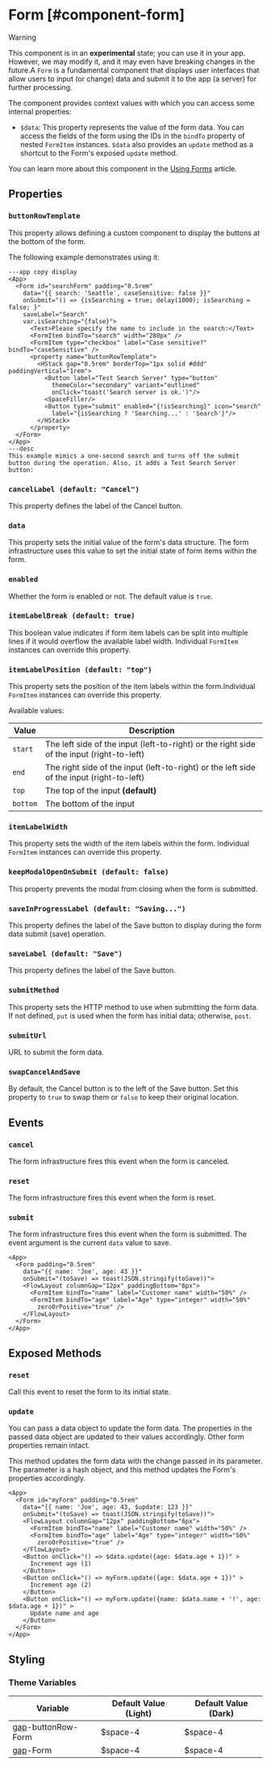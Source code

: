 # Form [#component-form]

>[!WARNING]
> This component is in an **experimental** state; you can use it in your app. However, we may modify it, and it may even have breaking changes in the future.A `Form` is a fundamental component that displays user interfaces that allow users to input (or change) data and submit it to the app (a server) for further processing.

The component provides context values with which you can access some internal properties:

- `$data`: This property represents the value of the form data. You can access the fields of the form using the IDs in the `bindTo` property of nested `FormItem` instances. `$data` also provides an `update` method as a shortcut to the Form's exposed `update` method.

You can learn more about this component in the [Using Forms](/learning/using-components/forms/) article.

## Properties

### `buttonRowTemplate`

This property allows defining a custom component to display the buttons at the bottom of the form.

The following example demonstrates using it:

```xmlui-pg copy {10-19} display name="Example: buttonRowTemplate"
---app copy display
<App>
  <Form id="searchForm" padding="0.5rem"
    data="{{ search: 'Seattle', caseSensitive: false }}"
    onSubmit="() => {isSearching = true; delay(1000); isSearching = false; }"
    saveLabel="Search"
    var.isSearching="{false}">
      <Text>Please specify the name to include in the search:</Text>
      <FormItem bindTo="search" width="280px" />
      <FormItem type="checkbox" label="Case sensitive?" bindTo="caseSensitive" />
      <property name="buttonRowTemplate">
        <HStack gap="0.5rem" borderTop="1px solid #ddd" paddingVertical="1rem">
          <Button label="Test Search Server" type="button"
            themeColor="secondary" variant="outlined"
            onClick="toast('Search server is ok.')"/>
          <SpaceFiller/>
          <Button type="submit" enabled="{!isSearching}" icon="search"
            label="{isSearching ? 'Searching...' : 'Search'}"/>
        </HStack>
      </property>
  </Form>
</App>  
---desc
This example mimics a one-second search and turns off the submit button during the operation. Also, it adds a Test Search Server button:
```

### `cancelLabel (default: "Cancel")`

This property defines the label of the Cancel button.

### `data`

This property sets the initial value of the form's data structure. The form infrastructure uses this value to set the initial state of form items within the form.

### `enabled`

Whether the form is enabled or not. The default value is `true`.

### `itemLabelBreak (default: true)`

This boolean value indicates if form item labels can be split into multiple lines if it would overflow the available label width. Individual `FormItem` instances can override this property.

### `itemLabelPosition (default: "top")`

This property sets the position of the item labels within the form.Individual `FormItem` instances can override this property.

Available values:

| Value | Description |
| --- | --- |
| `start` | The left side of the input (left-to-right) or the right side of the input (right-to-left) |
| `end` | The right side of the input (left-to-right) or the left side of the input (right-to-left) |
| `top` | The top of the input **(default)** |
| `bottom` | The bottom of the input |

### `itemLabelWidth`

This property sets the width of the item labels within the form. Individual `FormItem` instances can override this property.

### `keepModalOpenOnSubmit (default: false)`

This property prevents the modal from closing when the form is submitted.

### `saveInProgressLabel (default: "Saving...")`

This property defines the label of the Save button to display during the form data submit (save) operation.

### `saveLabel (default: "Save")`

This property defines the label of the Save button.

### `submitMethod`

This property sets the HTTP method to use when submitting the form data. If not defined, `put` is used when the form has initial data; otherwise, `post`.

### `submitUrl`

URL to submit the form data.

### `swapCancelAndSave`

By default, the Cancel button is to the left of the Save button. Set this property to `true` to swap them or `false` to keep their original location.

## Events

### `cancel`

The form infrastructure fires this event when the form is canceled.

### `reset`

The form infrastructure fires this event when the form is reset.

### `submit`

The form infrastructure fires this event when the form is submitted. The event argument is the current `data` value to save.

```xmlui-pg copy {4} display name="Example: submit"
<App>
  <Form padding="0.5rem"
    data="{{ name: 'Joe', age: 43 }}"
    onSubmit="(toSave) => toast(JSON.stringify(toSave))">
    <FlowLayout columnGap="12px" paddingBottom="6px">
      <FormItem bindTo="name" label="Customer name" width="50%" />
      <FormItem bindTo="age" label="Age" type="integer" width="50%"
        zeroOrPositive="true" />
    </FlowLayout>
  </Form>
</App>  
```

## Exposed Methods

### `reset`

Call this event to reset the form to its initial state.

### `update`

You can pass a data object to update the form data. The properties in the passed data object are updated to their values accordingly. Other form properties remain intact.

This method updates the form data with the change passed in its parameter. The parameter is a hash object, and this method updates the Form's properties accordingly. 

```xmlui-pg copy display name="Example: update"
<App>
  <Form id="myForm" padding="0.5rem"
    data="{{ name: 'Joe', age: 43, $update: 123 }}"
    onSubmit="(toSave) => toast(JSON.stringify(toSave))">
    <FlowLayout columnGap="12px" paddingBottom="6px">
      <FormItem bindTo="name" label="Customer name" width="50%" />
      <FormItem bindTo="age" label="Age" type="integer" width="50%"
        zeroOrPositive="true" />
    </FlowLayout>
    <Button onClick="() => $data.update({age: $data.age + 1})" >
      Increment age (1)
    </Button>
    <Button onClick="() => myForm.update({age: $data.age + 1})" >
      Increment age (2)
    </Button>
    <Button onClick="() => myForm.update({name: $data.name + '!', age: $data.age + 1})" >
      Update name and age
    </Button>
  </Form>
</App>  
```

## Styling

### Theme Variables

| Variable | Default Value (Light) | Default Value (Dark) |
| --- | --- | --- |
| [gap](../styles-and-themes/common-units/#size)-buttonRow-Form | $space-4 | $space-4 |
| [gap](../styles-and-themes/common-units/#size)-Form | $space-4 | $space-4 |
